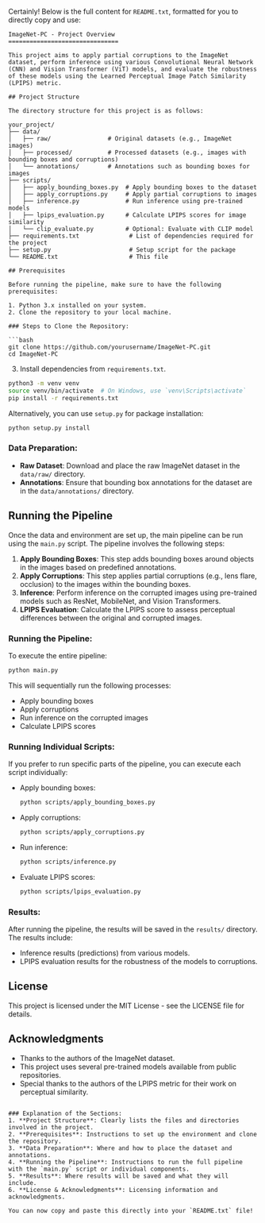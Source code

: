 Certainly! Below is the full content for `README.txt`, formatted for you to directly copy and use:

```
ImageNet-PC - Project Overview
===============================

This project aims to apply partial corruptions to the ImageNet dataset, perform inference using various Convolutional Neural Network (CNN) and Vision Transformer (ViT) models, and evaluate the robustness of these models using the Learned Perceptual Image Patch Similarity (LPIPS) metric.

## Project Structure

The directory structure for this project is as follows:

your_project/
├── data/
│   ├── raw/                # Original datasets (e.g., ImageNet images)
│   ├── processed/          # Processed datasets (e.g., images with bounding boxes and corruptions)
│   └── annotations/        # Annotations such as bounding boxes for images
├── scripts/
│   ├── apply_bounding_boxes.py  # Apply bounding boxes to the dataset
│   ├── apply_corruptions.py     # Apply partial corruptions to images
│   ├── inference.py             # Run inference using pre-trained models
│   ├── lpips_evaluation.py      # Calculate LPIPS scores for image similarity
│   └── clip_evaluate.py         # Optional: Evaluate with CLIP model
├── requirements.txt              # List of dependencies required for the project
├── setup.py                      # Setup script for the package
└── README.txt                    # This file

## Prerequisites

Before running the pipeline, make sure to have the following prerequisites:

1. Python 3.x installed on your system.
2. Clone the repository to your local machine.

### Steps to Clone the Repository:

```bash
git clone https://github.com/yourusername/ImageNet-PC.git
cd ImageNet-PC
```

3. Install dependencies from `requirements.txt`.

```bash
python3 -m venv venv
source venv/bin/activate  # On Windows, use `venv\Scripts\activate`
pip install -r requirements.txt
```

Alternatively, you can use `setup.py` for package installation:

```bash
python setup.py install
```

### Data Preparation:

- **Raw Dataset**: Download and place the raw ImageNet dataset in the `data/raw/` directory.
- **Annotations**: Ensure that bounding box annotations for the dataset are in the `data/annotations/` directory.

## Running the Pipeline

Once the data and environment are set up, the main pipeline can be run using the `main.py` script. The pipeline involves the following steps:

1. **Apply Bounding Boxes**: This step adds bounding boxes around objects in the images based on predefined annotations.
2. **Apply Corruptions**: This step applies partial corruptions (e.g., lens flare, occlusion) to the images within the bounding boxes.
3. **Inference**: Perform inference on the corrupted images using pre-trained models such as ResNet, MobileNet, and Vision Transformers.
4. **LPIPS Evaluation**: Calculate the LPIPS score to assess perceptual differences between the original and corrupted images.

### Running the Pipeline:

To execute the entire pipeline:

```bash
python main.py
```

This will sequentially run the following processes:
- Apply bounding boxes
- Apply corruptions
- Run inference on the corrupted images
- Calculate LPIPS scores

### Running Individual Scripts:

If you prefer to run specific parts of the pipeline, you can execute each script individually:

- Apply bounding boxes:
  ```bash
  python scripts/apply_bounding_boxes.py
  ```

- Apply corruptions:
  ```bash
  python scripts/apply_corruptions.py
  ```

- Run inference:
  ```bash
  python scripts/inference.py
  ```

- Evaluate LPIPS scores:
  ```bash
  python scripts/lpips_evaluation.py
  ```

### Results:

After running the pipeline, the results will be saved in the `results/` directory. The results include:
- Inference results (predictions) from various models.
- LPIPS evaluation results for the robustness of the models to corruptions.

## License

This project is licensed under the MIT License - see the LICENSE file for details.

## Acknowledgments

- Thanks to the authors of the ImageNet dataset.
- This project uses several pre-trained models available from public repositories.
- Special thanks to the authors of the LPIPS metric for their work on perceptual similarity.
```

### Explanation of the Sections:
1. **Project Structure**: Clearly lists the files and directories involved in the project.
2. **Prerequisites**: Instructions to set up the environment and clone the repository.
3. **Data Preparation**: Where and how to place the dataset and annotations.
4. **Running the Pipeline**: Instructions to run the full pipeline with the `main.py` script or individual components.
5. **Results**: Where results will be saved and what they will include.
6. **License & Acknowledgments**: Licensing information and acknowledgments.

You can now copy and paste this directly into your `README.txt` file!